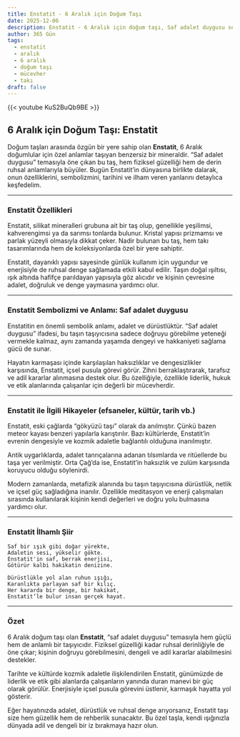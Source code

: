 ```yaml
---
title: Enstatit - 6 Aralık için Doğum Taşı
date: 2025-12-06
description: Enstatit - 6 Aralık için doğum taşı, Saf adalet duygusu sembolü. Bu özel taşın derin anlamını öğrenin.
author: 365 Gün
tags:
  - enstatit
  - aralık
  - 6 aralık
  - doğum taşı
  - mücevher
  - takı
draft: false
---
```


{{< youtube KuS2BuQb9BE >}}

## 6 Aralık için Doğum Taşı: Enstatit

Doğum taşları arasında özgün bir yere sahip olan **Enstatit**, 6 Aralık doğumlular için özel anlamlar taşıyan benzersiz bir mineraldir. “Saf adalet duygusu” temasıyla öne çıkan bu taş, hem fiziksel güzelliği hem de derin ruhsal anlamlarıyla büyüler. Bugün Enstatit’in dünyasına birlikte dalarak, onun özelliklerini, sembolizmini, tarihini ve ilham veren yanlarını detaylıca keşfedelim.

---

### Enstatit Özellikleri

Enstatit, silikat mineralleri grubuna ait bir taş olup, genellikle yeşilimsi, kahverengimsi ya da sarımsı tonlarda bulunur. Kristal yapısı prizmamsı ve parlak yüzeyli olmasıyla dikkat çeker. Nadir bulunan bu taş, hem takı tasarımlarında hem de koleksiyonlarda özel bir yere sahiptir.

Enstatit, dayanıklı yapısı sayesinde günlük kullanım için uygundur ve enerjisiyle de ruhsal denge sağlamada etkili kabul edilir. Taşın doğal ışıltısı, ışık altında hafifçe parıldayan yapısıyla göz alıcıdır ve kişinin çevresine adalet, doğruluk ve denge yaymasına yardımcı olur.

---

### Enstatit Sembolizmi ve Anlamı: Saf adalet duygusu

Enstatitin en önemli sembolik anlamı, adalet ve dürüstlüktür. “Saf adalet duygusu” ifadesi, bu taşın taşıyıcısına sadece doğruyu görebilme yeteneği vermekle kalmaz, aynı zamanda yaşamda dengeyi ve hakkaniyeti sağlama gücü de sunar.

Hayatın karmaşası içinde karşılaşılan haksızlıklar ve dengesizlikler karşısında, Enstatit, içsel pusula görevi görür. Zihni berraklaştırarak, tarafsız ve adil kararlar alınmasına destek olur. Bu özelliğiyle, özellikle liderlik, hukuk ve etik alanlarında çalışanlar için değerli bir mücevherdir.

---

### Enstatit ile İlgili Hikayeler (efsaneler, kültür, tarih vb.)

Enstatit, eski çağlarda “gökyüzü taşı” olarak da anılmıştır. Çünkü bazen meteor kayası benzeri yapılarla karıştırılır. Bazı kültürlerde, Enstatit’in evrenin dengesiyle ve kozmik adaletle bağlantılı olduğuna inanılmıştır.

Antik uygarlıklarda, adalet tanrıçalarına adanan tılsımlarda ve ritüellerde bu taşa yer verilmiştir. Orta Çağ’da ise, Enstatit’in haksızlık ve zulüm karşısında koruyucu olduğu söylenirdi.

Modern zamanlarda, metafizik alanında bu taşın taşıyıcısına dürüstlük, netlik ve içsel güç sağladığına inanılır. Özellikle meditasyon ve enerji çalışmaları sırasında kullanılarak kişinin kendi değerleri ve doğru yolu bulmasına yardımcı olur.

---

### Enstatit İlhamlı Şiir

```
Saf bir ışık gibi doğar yürekte,
Adaletin sesi, yükselir gökte.
Enstatit'in saf, berrak enerjisi,
Götürür kalbi hakikatin denizine.

Dürüstlükle yol alan ruhun ışığı,
Karanlıkta parlayan saf bir kılıç.
Her kararda bir denge, bir hakikat,
Enstatit’le bulur insan gerçek hayat.
```

---

### Özet

6 Aralık doğum taşı olan **Enstatit**, “saf adalet duygusu” temasıyla hem güçlü hem de anlamlı bir taşıyıcıdır. Fiziksel güzelliği kadar ruhsal derinliğiyle de öne çıkar; kişinin doğruyu görebilmesini, dengeli ve adil kararlar alabilmesini destekler.

Tarihte ve kültürde kozmik adaletle ilişkilendirilen Enstatit, günümüzde de liderlik ve etik gibi alanlarda çalışanların yanında duran manevi bir güç olarak görülür. Enerjisiyle içsel pusula görevini üstlenir, karmaşık hayatta yol gösterir.

Eğer hayatınızda adalet, dürüstlük ve ruhsal denge arıyorsanız, Enstatit taşı size hem güzellik hem de rehberlik sunacaktır. Bu özel taşla, kendi ışığınızla dünyada adil ve dengeli bir iz bırakmaya hazır olun.